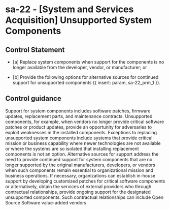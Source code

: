 # sa-22 - \[System and Services Acquisition\] Unsupported System Components

## Control Statement

- \[a\] Replace system components when support for the components is no longer available from the developer, vendor, or manufacturer; or

- \[b\] Provide the following options for alternative sources for continued support for unsupported components {{ insert: param, sa-22_prm_1 }}.

## Control guidance

Support for system components includes software patches, firmware updates, replacement parts, and maintenance contracts. Unsupported components, for example, when vendors no longer provide critical software patches or product updates, provide an opportunity for adversaries to exploit weaknesses in the installed components. Exceptions to replacing unsupported system components include systems that provide critical mission or business capability where newer technologies are not available or where the systems are so isolated that installing replacement components is not an option. Alternative sources for support address the need to provide continued support for system components that are no longer supported by the original manufacturers, developers, or vendors when such components remain essential to organizational mission and business operations. If necessary, organizations can establish in-house support by developing customized patches for critical software components or alternatively, obtain the services of external providers who through contractual relationships, provide ongoing support for the designated unsupported components. Such contractual relationships can include Open Source Software value-added vendors.
